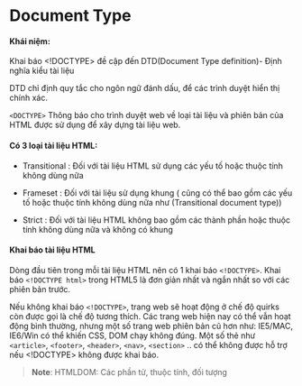 # Document Type 

#### Khái niệm:

Khai báo <!DOCTYPE> đề cập đến DTD(Document Type definition)- Định nghĩa kiểu tài liệu

DTD chỉ định quy tắc cho ngôn ngữ đánh dấu, để các trình duyệt hiển thị chính xác. 

`<DOCTYPE>` Thông báo cho trình duyệt web về loại tài liệu và phiên bản của HTML được sử dụng để xây dựng tài liệu web. 



#### Có 3 loại tài liệu HTML:

- Transitional : Đối với tài liệu HTML sử dụng các yếu tố hoặc thuộc tính không dùng nữa

- Frameset : Đối với tài liệu sử dụng khung ( cũng có thể bao gồm các yếu tố hoặc thuộc tính không dùng nữa như (Transitional document type)) 

- Strict : Đối với tài liệu HTML không bao gồm các thành phần hoặc thuộc tính không dùng nữa và không có khung 

#### Khai báo tài liệu HTML 

Dòng đầu tiên trong mỗi tài liệu HTML nên có 1 khai báo `<!DOCTYPE>`. Khai báo `<!DOCTYPE html>` trong HTML5 là đơn giản nhất và ngắn nhất so với các phiên bản trước. 


Nếu không khai báo `<!DOCTYPE>`, trang web sẽ hoạt động ở chế độ quirks còn được gọi là chế độ tương thích. Các trang web hiện nay có thể vẫn hoạt động bình thường, nhưng một số trang web phiên bản cũ hơn như: IE5/MAC, IE6/Win có thể khiến CSS, DOM chạy không đúng. 
Một số thẻ như `<article>`, `<footer>`, `<header>`, `<nav>`, `<section>` .. có thể không được hỗ trợ nếu <!DOCTYPE> không được khai báo. 

> **Note**: HTMLDOM: Các phần tử, thuộc tính, đối tượng 